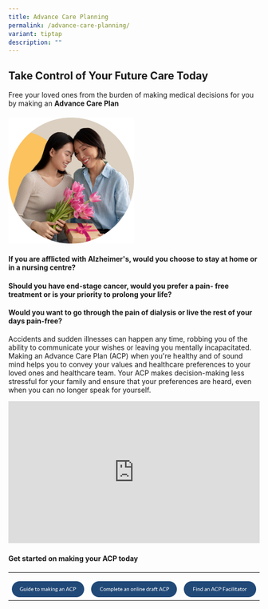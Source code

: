 ```yaml
---
title: Advance Care Planning
permalink: /advance-care-planning/
variant: tiptap
description: ""
---
```

<h2><strong>Take Control of Your Future Care Today</strong></h2>
<p>Free your loved ones from the burden of making medical decisions for you
by making an <strong>Advance Care Plan</strong>
</p>
<h4></h4>
<div class="isomer-image-wrapper">
<img style="width: 50%;" height="auto" width="100%" alt="" src="/images/img_advance_care_planning.png">
</div>
<h4>If you are afflicted with Alzheimer's, would you choose to stay at home or in a nursing centre?</h4>
<h4>Should you have end-stage cancer, would you prefer a pain- free treatment or is your priority to prolong your life?</h4>
<h4>Would you want to go through the pain of dialysis or live the rest of your days pain-free?</h4>
<p>Accidents and sudden illnesses can happen any time, robbing you of the
ability to communicate your wishes or leaving you mentally incapacitated.
Making an Advance Care Plan (ACP) when you're healthy and of sound mind
helps you to convey your values and healthcare preferences to your loved
ones and healthcare team. Your ACP makes decision-making less stressful
for your family and ensure that your preferences are heard, even when you
can no longer speak for yourself.</p>
<div class="iframe-wrapper">
<iframe style="aspect-ratio: 16 / 9; height: auto;" height="0" width="100%" allowfullscreen="true" frameborder="0" src="https://www.youtube.com/embed/nMG4vc_tLwA?si=cBD-m37zPx1Uvf0P"></iframe>
</div>
<h4>Get started on making your ACP today</h4>
<table style="minWidth: 75px">
<colgroup>
<col>
<col>
<col>
</colgroup>
<tbody>
<tr>
<th rowspan="1" colspan="1">
<p></p><a class="isomer-image-wrapper" href="https://form.gov.sg/65487f80a29446001218159e"><img style="width: 100%" height="auto" width="100%" alt="" src="/images/btn_guide_to_making_an_acp.png"></a>
</th>
<th rowspan="1" colspan="1">
<p></p><a class="isomer-image-wrapper" href="https://mylegacy.life.gov.sg/find-a-service/acp/"><img style="width: 100%" height="auto" width="100%" alt="" src="/images/btn_complete_an_online_draft_acp.png"></a>
</th>
<th rowspan="1" colspan="1">
<p></p><a class="isomer-image-wrapper" href="https://mylegacy.life.gov.sg/find-a-service/find-advance-care-plan-facilitator/"><img style="width: 100%" height="auto" width="100%" alt="" src="/images/btn_find_an_acp_facilitator.png"></a>
</th>
</tr>
</tbody>
</table>
<p></p>